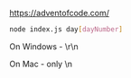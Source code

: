 https://adventofcode.com/

```bash
node index.js day[dayNumber]
```

On Windows - \r\n

On Mac - only \n
